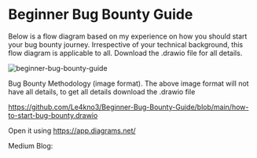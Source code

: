 # Beginner Bug Bounty Guide

Below is a flow diagram based on my experience on how you should start your bug bounty journey. Irrespective of your technical background, this flow diagram is applicable to all. Download the .drawio file for all details.

![beginner-bug-bounty-guide](https://user-images.githubusercontent.com/17622439/149648040-d4ea347d-ae36-4617-b881-c94d5e5f0a88.png)

Bug Bounty Methodology (image format). The above image format will not have all details, to get all details download the .drawio file

https://github.com/Le4kno3/Beginner-Bug-Bounty-Guide/blob/main/how-to-start-bug-bounty.drawio

Open it using https://app.diagrams.net/

Medium Blog: 
